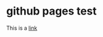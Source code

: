 # github pages test
This is a [link](https://niallguerin.github.io/data-analytics-projects-r/week5-ggplot-titanic-dataset-visualizations.html)
